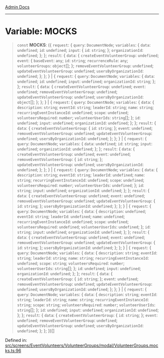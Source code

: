 [Admin Docs](/)

***

# Variable: MOCKS

> `const` **MOCKS**: (\{ `request`: \{ `query`: `DocumentNode`; `variables`: \{ `data`: `undefined`; `id`: `undefined`; `input`: \{ `id`: `string`; \}; `organizationId`: `undefined`; \}; \}; `result`: \{ `data`: \{ `createEventVolunteerGroup`: `undefined`; `event`: \{ `baseEvent`: `any`; `id`: `string`; `recurrenceRule`: `any`; `volunteerGroups`: `object`[]; \}; `removeEventVolunteerGroup`: `undefined`; `updateEventVolunteerGroup`: `undefined`; `usersByOrganizationId`: `undefined`; \}; \}; \} \| \{ `request`: \{ `query`: `DocumentNode`; `variables`: \{ `data`: `undefined`; `id`: `undefined`; `input`: `undefined`; `organizationId`: `string`; \}; \}; `result`: \{ `data`: \{ `createEventVolunteerGroup`: `undefined`; `event`: `undefined`; `removeEventVolunteerGroup`: `undefined`; `updateEventVolunteerGroup`: `undefined`; `usersByOrganizationId`: `object`[]; \}; \}; \} \| \{ `request`: \{ `query`: `DocumentNode`; `variables`: \{ `data`: \{ `description`: `string`; `eventId`: `string`; `leaderId`: `string`; `name`: `string`; `recurringEventInstanceId`: `undefined`; `scope`: `undefined`; `volunteersRequired`: `number`; `volunteerUserIds`: `string`[]; \}; `id`: `undefined`; `input`: `undefined`; `organizationId`: `undefined`; \}; \}; `result`: \{ `data`: \{ `createEventVolunteerGroup`: \{ `id`: `string`; \}; `event`: `undefined`; `removeEventVolunteerGroup`: `undefined`; `updateEventVolunteerGroup`: `undefined`; `usersByOrganizationId`: `undefined`; \}; \}; \} \| \{ `request`: \{ `query`: `DocumentNode`; `variables`: \{ `data`: `undefined`; `id`: `string`; `input`: `undefined`; `organizationId`: `undefined`; \}; \}; `result`: \{ `data`: \{ `createEventVolunteerGroup`: `undefined`; `event`: `undefined`; `removeEventVolunteerGroup`: \{ `id`: `string`; \}; `updateEventVolunteerGroup`: `undefined`; `usersByOrganizationId`: `undefined`; \}; \}; \} \| \{ `request`: \{ `query`: `DocumentNode`; `variables`: \{ `data`: \{ `description`: `string`; `eventId`: `string`; `leaderId`: `undefined`; `name`: `string`; `recurringEventInstanceId`: `undefined`; `scope`: `undefined`; `volunteersRequired`: `number`; `volunteerUserIds`: `undefined`; \}; `id`: `string`; `input`: `undefined`; `organizationId`: `undefined`; \}; \}; `result`: \{ `data`: \{ `createEventVolunteerGroup`: `undefined`; `event`: `undefined`; `removeEventVolunteerGroup`: `undefined`; `updateEventVolunteerGroup`: \{ `id`: `string`; \}; `usersByOrganizationId`: `undefined`; \}; \}; \} \| \{ `request`: \{ `query`: `DocumentNode`; `variables`: \{ `data`: \{ `description`: `undefined`; `eventId`: `string`; `leaderId`: `undefined`; `name`: `undefined`; `recurringEventInstanceId`: `undefined`; `scope`: `undefined`; `volunteersRequired`: `undefined`; `volunteerUserIds`: `undefined`; \}; `id`: `string`; `input`: `undefined`; `organizationId`: `undefined`; \}; \}; `result`: \{ `data`: \{ `createEventVolunteerGroup`: `undefined`; `event`: `undefined`; `removeEventVolunteerGroup`: `undefined`; `updateEventVolunteerGroup`: \{ `id`: `string`; \}; `usersByOrganizationId`: `undefined`; \}; \}; \} \| \{ `request`: \{ `query`: `DocumentNode`; `variables`: \{ `data`: \{ `description`: `string`; `eventId`: `string`; `leaderId`: `string`; `name`: `string`; `recurringEventInstanceId`: `undefined`; `scope`: `string`; `volunteersRequired`: `number`; `volunteerUserIds`: `string`[]; \}; `id`: `undefined`; `input`: `undefined`; `organizationId`: `undefined`; \}; \}; `result`: \{ `data`: \{ `createEventVolunteerGroup`: \{ `id`: `string`; \}; `event`: `undefined`; `removeEventVolunteerGroup`: `undefined`; `updateEventVolunteerGroup`: `undefined`; `usersByOrganizationId`: `undefined`; \}; \}; \} \| \{ `request`: \{ `query`: `DocumentNode`; `variables`: \{ `data`: \{ `description`: `string`; `eventId`: `string`; `leaderId`: `string`; `name`: `string`; `recurringEventInstanceId`: `string`; `scope`: `string`; `volunteersRequired`: `number`; `volunteerUserIds`: `string`[]; \}; `id`: `undefined`; `input`: `undefined`; `organizationId`: `undefined`; \}; \}; `result`: \{ `data`: \{ `createEventVolunteerGroup`: \{ `id`: `string`; \}; `event`: `undefined`; `removeEventVolunteerGroup`: `undefined`; `updateEventVolunteerGroup`: `undefined`; `usersByOrganizationId`: `undefined`; \}; \}; \})[]

Defined in: [src/screens/EventVolunteers/VolunteerGroups/modal/VolunteerGroups.mocks.ts:96](https://github.com/PalisadoesFoundation/talawa-admin/blob/main/src/screens/EventVolunteers/VolunteerGroups/modal/VolunteerGroups.mocks.ts#L96)
